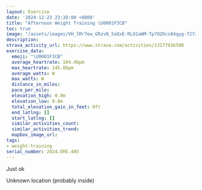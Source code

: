 ```yaml
---
layout: Exercise
date: '2024-12-23 23:38:00 +0000'
title: "Afternoon Weight Training \U0001F3CB️"
toc: true
image: "/assets/images/VH_lMr7ew_GRzvN_5oQxE-RLO1aWM-Tp7O2Dcs84qyg-727x2048.jpg.jpeg"
description:
strava_activity_url: https://www.strava.com/activities/13177916500
exercise_data:
  emoji: "\U0001F3CB️"
  average_heartrate: 104.4bpm
  max_heartrate: 145.0bpm
  average_watts: W
  max_watts: W
  distance_in_miles:
  pace_per_mile:
  elevation_high: 0.0m
  elevation_low: 0.0m
  total_elevation_gain_in_feet: 0ft
  end_latlng: []
  start_latlng: []
  similar_activities_count:
  similar_activities_trend:
  mapbox_image_url:
tags:
- weight-training
serial_number: 2024.ERE.405
---
```

Just ok

Unknown location (probably inside)
